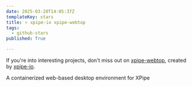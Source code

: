 ```yaml
---
date: 2025-03-20T14:05:37Z
templateKey: stars
title: ⭐ xpipe-io xpipe-webtop
tags:
  - github-stars
published: True

---
```


If you're into interesting projects, don't miss out on [xpipe-webtop](https://github.com/xpipe-io/xpipe-webtop), created by [xpipe-io](https://github.com/xpipe-io).

A containerized web-based desktop environment for XPipe
